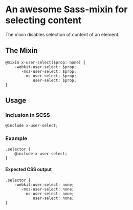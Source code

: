 # An awesome Sass-mixin for selecting content

The mixin disables selection of content of an element.

## The Mixin

	@mixin x-user-select($prop: none) {
		-webkit-user-select: $prop;
		   -moz-user-select: $prop;
		    -ms-user-select: $prop;
		        user-select: $prop;
	}

## Usage

### Inclusion in SCSS

	@include x-user-select;

### Example

	.selector {
		@include x-user-select;
	}

#### Expected CSS output

	.selector {
		-webkit-user-select: none;
		   -moz-user-select: none;
		    -ms-user-select: none;
		        user-select: none;
	}
